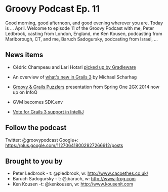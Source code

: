 # Groovy Podcast Ep. 11

Good morning, good afternoon, and good evening wherever you are. Today is ... April. Welcome to episode 11 of the Groovy Podcast with me, Peter Ledbrook, casting from London, England, me Ken Kousen, podcasting from Marlborough, CT, and me, Baruch Sadogursky, podcasting from Israel, ...

## News items

* Cédric Champeau and Lari Hotari [picked up by Gradleware](https://gradle.org/welcoming-lari-hotari-and-cedric-champeau-to-gradle-team/)

* An overview of [what's new in Grails 3](http://java.dzone.com/articles/whats-new-grails-3) by Michael Scharhag

* [Groovy & Grails Puzzlers](http://www.infoq.com/presentations/groovy-grails-puzzler) presentation from Spring One 2GX 2014 now up on InfoQ

* GVM becomes SDK.env

* [Vote for Grails 3 support in IntelliJ](https://youtrack.jetbrains.com/issue/IDEA-136970)

## Follow the podcast

Twitter: @groovypodcast
Google+: https://plus.google.com/112706418002827266912/posts

## Brought to you by

* Peter Ledbrook - t: @pledbrook, w: http://www.cacoethes.co.uk/
* Baruch Sadogursky - t: @jbaruch, w: http://www.jfrog.com
* Ken Kousen -t: @kenkousen, w: http://www.kousenit.com
